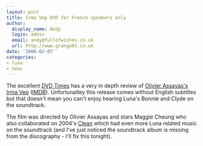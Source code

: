 ```yaml
---
layout: post
title: Irma Vep DVD for French speakers only
author:
  display_name: Andy
  login: admin
  email: andy@fullofwishes.co.uk
  url: http://www.grange85.co.uk
date: '2006-02-07'
categories:
- luna
- news
---
```

The excellent [DVD Times](http://www.dvdtimes.co.uk) has a very in depth
review of [Olivier Assayas's Irma
Vep](http://www.dvdtimes.co.uk/content.php?contentid=60265)
([IMDB](http://www.imdb.com/title/tt0116650/maindetails)). Unfortunatley this
release comes without English subtitles but that doesn't mean you can't enjoy
hearing Luna's Bonnie and Clyde on the soundtrack.

The film was directed by Olivier Assayas and stars Maggie Cheung who also
collaborated on 2004's [Clean](http://www.imdb.com/title/tt0388838/) which had
even more Luna related music on the soundtrack (and I've just noticed the
soundtrack album is missing from the discography - I'll fix this tonight).

